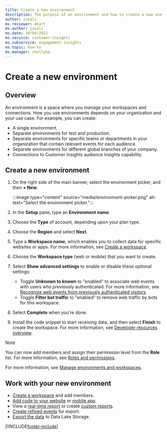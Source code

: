```yaml
---
title: Create a new environment
description: The purpose of an environment and how to create a new one.
author: jusali
ms.reviewer: mhart
ms.author: jusali
ms.date: 10/04/2021
ms.service: customer-insights
ms.subservice: engagement-insights 
ms.topic: how-to
ms.manager: shellyha
---
```


# Create a new environment 

## Overview

An environment is a space where you manage your workspaces and connections. How you use environments depends on your organization and your use case. For example, you can create:

- A single environment.
- Separate environments for test and production.
- Separate environments for specific teams or departments in your organization that contain relevant events for each audience.
- Separate environments for different global branches of your company.
- Connections to Customer Insights audience insights capability.

## Create a new environment

1. On the right side of the main banner, select the environment picker, and then **+ New**.

   :::image type="content" source="media/environment-picker.png" alt-text="Select the environment picker.":::

1. In the **Setup** pane, type an **Environment name**.

1. Choose the **Type** of account, depending upon your plan type.

1. Choose the **Region** and select **Next**. 

1. Type a **Workspace name**, which enables you to collect data for specific websites or apps. For more information, see [Create a workspace](create-workspace.md).

1. Choose the **Workspace type** (web or mobile) that you want to create. 

1. Select **Show advanced settings** to enable or disable these optional settings:

   - Toggle **Unknown to known** to "enabled" to associate web events with users who previously authenticated. For more information, see [Recognize web events from previously authenticated visitors](unknown-to-known.md).
   - Toggle **Filter bot traffic** to "enabled" to remove web traffic by bots for this workspace. 

1. Select **Complete** when you're done. 

1. Install the code snippet to start receiving data, and then select **Finish** to create the workspace. For more information, see [Developer resources overview](developer-resources.md).

> [!NOTE]
> You can now add members and assign their permission level from the **Role** list. For more information, see [Roles and permissions](user-roles.md). 

For more information, see [Manage environments and workspaces](manage-environments-workspaces.md).

## Work with your new environment

- [Create a workspace](../engagement-insights/create-workspace.md) and add members.
- [Add code to your website](../engagement-insights/instrument-website.md) or [mobile app](../engagement-insights/developer-resources.md#capture-events-from-mobile-apps).
- View a [real-time report](../engagement-insights/view-reports.md) or create [custom reports](../engagement-insights/custom-reports.md).
- [Create refined events](../engagement-insights/refined-events.md) for export.
- [Export the data](../engagement-insights/export-events.md) to Data Lake Storage.

[!INCLUDE[footer-include](../includes/footer-banner.md)]

